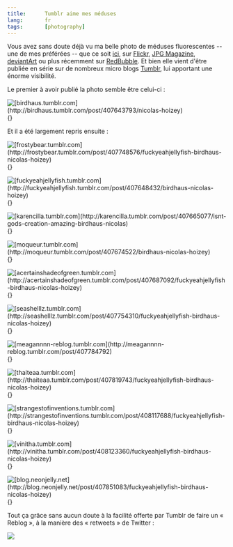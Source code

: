 ```yaml
---
title:      Tumblr aime mes méduses
lang:       fr
tags:       [photography]
---
```


Vous avez sans doute déjà vu ma belle photo de méduses fluorescentes -- une de mes préférées -- que ce soit [ici](/2008/07/meduses-fluorescentes.html), sur [Flickr](https://www.flickr.com/photos/nicolas-hoizey/2632478734/), [JPG Magazine](http://www.jpgmag.com/photos/809995), [deviantArt](http://nhoizey.deviantart.com/art/Fluorescent-Jellyfish-90477061) ou plus récemment sur [RedBubble](http://www.redbubble.com/people/nhoizey/art/4542942-3-fluorescent-jellyfishes). Et bien elle vient d'être publiée en série sur de nombreux micro blogs [Tumblr](http://www.tumblr.com/), lui apportant une énorme visibilité.

Le premier à avoir publié la photo semble être celui-ci :


![](meduses-tumblr-2.png "[birdhaus.tumblr.com](http://birdhaus.tumblr.com/post/407643793/nicolas-hoizey)"){}


Et il a été largement repris ensuite :


![](meduses-tumblr-2.png "[frostybear.tumblr.com](http://frostybear.tumblr.com/post/407748576/fuckyeahjellyfish-birdhaus-nicolas-hoizey)"){}




![](meduses-tumblr-3.png "[fuckyeahjellyfish.tumblr.com](http://fuckyeahjellyfish.tumblr.com/post/407648432/birdhaus-nicolas-hoizey)"){}




![](meduses-tumblr-4.png "[karencilla.tumblr.com](http://karencilla.tumblr.com/post/407665077/isnt-gods-creation-amazing-birdhaus-nicolas)"){}




![](meduses-tumblr-5.png "[moqueur.tumblr.com](http://moqueur.tumblr.com/post/407674522/birdhaus-nicolas-hoizey)"){}




![](meduses-tumblr-6.png "[acertainshadeofgreen.tumblr.com](http://acertainshadeofgreen.tumblr.com/post/407687092/fuckyeahjellyfish-birdhaus-nicolas-hoizey)"){}




![](meduses-tumblr-7.png "[seashelllz.tumblr.com](http://seashelllz.tumblr.com/post/407754310/fuckyeahjellyfish-birdhaus-nicolas-hoizey)"){}




![](meduses-tumblr-8.png "[meagannnn-reblog.tumblr.com](http://meagannnn-reblog.tumblr.com/post/407784792)"){}




![](meduses-tumblr-9.png "[thaiteaa.tumblr.com](http://thaiteaa.tumblr.com/post/407819743/fuckyeahjellyfish-birdhaus-nicolas-hoizey)"){}




![](meduses-tumblr-10.png "[strangestofinventions.tumblr.com](http://strangestofinventions.tumblr.com/post/408117688/fuckyeahjellyfish-birdhaus-nicolas-hoizey)"){}




![](meduses-tumblr-11.png "[vinitha.tumblr.com](http://vinitha.tumblr.com/post/408123360/fuckyeahjellyfish-birdhaus-nicolas-hoizey)"){}




![](meduses-tumblr-12.png "[blog.neonjelly.net](http://blog.neonjelly.net/post/407851083/fuckyeahjellyfish-birdhaus-nicolas-hoizey)"){}


Tout ça grâce sans aucun doute à la facilité offerte par Tumblr de faire un « Reblog », à la manière des « retweets » de Twitter :

![](tumblr-reblog.png)

